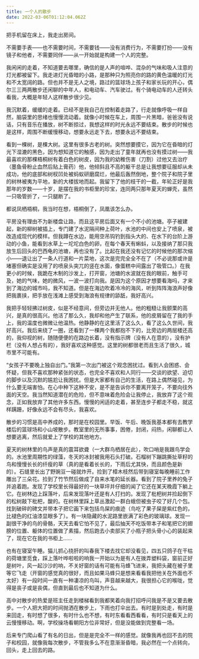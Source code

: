 ```yaml
---
title: 一个人的散步
date: 2022-03-06T01:12:04.062Z
---
```

<!--StartFragment-->

把手机留在床上，我走出房间。

不需要手表——也不需要时间，不需要钱——没有消费行为，不需要打扮——没有镜子和他者，不需要同伴——从一开始就是构建一个人的完整。

我闲闲的走着，不知道要去哪里，确信的是人声的喧哗、混杂的气味和吸人注意的灯光都被留下。我走进灯光昏暗的小路，是那种只为照亮你的路的黄色温暖的灯光和不太宽阔的路。但也并不是无人之境，路过的篮球场上孩子和家长玩的开心，偶尔三三两两散步还闲聊的中年人，和电动车、汽车驶过。有个骑电动车的人还转头看我，大概是年轻人这样散步很少见。

我沉默着，缓缓的走着。已经不是我自己在控制着走路了，行走就像呼吸一样自然，脑袋里的思绪也慢慢流动着。就像小时候在车上，周围一片黑暗，爸爸没有说话，只有音乐在播放，树不断掠过，我想这样的时光永远不要结束。散步的时候也是这样，周围不断缓慢移动，想要永远走下去，想要永远不要结束。

看到一棵树，是棵大树。这里有很多古老的树。突然想要摸它，因为它在昏暗的灯光下湿漉的黑色，因为想知道它的触感，因为走出了童年就再也没有摸过树——我最喜欢的那棵梧桐树有着白色的树皮，因为我的幼稚伤害（刀割）过他又去治疗（墨鱼骨粉止血然后贴上膏药）他，他倾斜且不高的躯干总是让我想要征服却从未成功，他的底部和树杈凹处被蚂蚁研磨腐烂，他最后轰然倒地，整个院子和院子里的树林被夷为平地，新的大楼拔地而起。我留下了他的枝干的一截，年轮正好是我那年的岁数——十岁，是摆在我的书柜里的珍宝，连同两只那年夏天的蝉壳，虽然一只吸管折了，一只腿断了。

都说凤栖梧桐，我当时在想，梧桐倒了，凤凰该怎么办。

平房没有理由不为新楼盘让路，而且这平房后面又有一个不小的池塘。亭子被建起，新的柳树被插上，专门建了水泥隔间种上荷叶，水池的中间也安上了喷泉，被改造成现代的模样。但我蹲在水边，能用空吊钩钓到指头大的、在水下的台阶上游动的小鱼，能看到水草上一坨坨白色的卵，在每个春天有蝌蚪，以及接纳了那只我放生后回头的巴西龟的池塘，再也没有了。比起在我还没有记忆的时候他的那次缩小——退让出了一条人行道和一片菜地，这次是完完全全不在了（不必说那或许是堵塞但确实是没用了的喷泉头突兀的竖在水面，像蛋糕中间露出了吸管口。）在我更小的时候，我跪在木制的沙发上，打开窗，池塘的水波就在我的眼前，触手可及，她的气味，她的微风，一波一波打向我。是因为这个原因才想要看海吗，才来到了海边的城市吗，我不知道。但是在海边吹着冷冷的海风，听到阵阵海浪声好像把我裹挟，把手放在浅滩上感受到海浪有规律的舔舐，我好高兴。

我把手轻轻拂过树皮，似是不经意间，但旁边并无他人。他的粗糙让我颤栗的高兴，是真的很高兴。他活了那么久，我却和他产生了联系，他的皮屑留在了我的手上，我的温度也微微让他温热。他静静的在这里活了这么久，看了这么久世间，我好高兴。我后来绕了一圈，还看到了一棵两个我都抱不下的，比旁边的两层楼还高的，我仰视的树，随随便便的在路边长着，没有指示牌（没有人在意的），没有护栏（没有人想占有的），我好喜欢这种感觉。这里的树都很老而且生活了很久，城市里不可能有。

“女孩子不要晚上独自出门。”我第一次出门被这个观念困扰过。看到人会困惑、会怀疑，但我不喜欢那种紧张的状态，也完全不喜欢和人同行——交谈的欲望、迫切的脚步以及沉默的尴尬让我困扰。但是大家都有自己的生活，在路上偶然碰见，为什么要无端害怕。在心中种下这种不安，是不是告诉你不要离开笼子，不要向往外面的天空。我当然知道潜在的危险，但不意味着危险会让我停止，我放弃了这个观念，正如我放弃了其他许多东西。慢慢的闲适的走着，甚至连步子都走不稳，就这样蹒跚，好像永远不会有尽头，我喜欢。

散步的习惯是高中养成的，那时是在校园里。早饭、午后、晚饭我基本都有去教学楼后的篮球场和小山坡散步。教室里的无所事事，困倦，封闭，闷热，闲聊都让人想要逃离，然后就爱上了学校的其他地方。

夏天的树林里的鸟声是真的震耳欲聋（一大群鸟栖居在此），吹口哨是我跟鸟学会的。水池里周期性的绿藻，冬天的冰封被我用石头打破。石榴树下蹦跳撕扯草籽的鸟和慢慢长长的纤瘦的草（真的是看着长长的，下雨后尤其快，而且颜色是新的）。石缝里长出了野豌豆一碰就炸开。捡到了樟木枝然后带到寝室每晚睡前工作雕出了三朵花。捡到了竹节然后做成了自来水笔的延长器。看到了院子里养的兔子并追着跑。发现了学校里长得最好的一块草坪并仔细的闻了它还在某天晚霞下躺上它。在树林边上踩落叶，后来发现落叶还是有人打扫的。发现了枇杷树并捡起倒下的松树敲下枇杷，酸的。在树林里踩上草丛激起一群白蛾但被虫子咬了好几个包。找到破碎的碑文并带本子把它画下来包括鸟屎的痕迹（鸟吃了果子屎是紫红色的，比褪色的红油漆显眼多了）。有一块隐藏的水泥路里嵌满了彩色的玻璃球。发现一副很干净的鸟的骨骼，天天去看它怕不见了，最后抽天不吃饭带本子和笔把它的翅膀的位置、躯体的位置做了素描，然后跑去小卖部买了小瓶子把头骨小心的装起来了，现在它在我的书柜上……

也有在寝室午睡。猫儿抓心挠肝的叫春我下楼去找它却没看见，四五只鸽子在干枯的荷塘里觅食，踩上落叶哗啦啦的响我一开始以为是有人在拨弄塑料袋，窗前正好是树叶，风一起沙沙的响，不关好窗的话有可能有马蜂飞进来，我把头藏在被子里等它飞走（开窗的感觉真的很好，而且如果马蜂只是想来看看我把他关在外面也不太好）有一段时间一直有一种凄凉的鸟叫，声音越来越大，我很担心它的喉咙，觉得是丧子或是丧偶，但直到最后也不知道为什么。

高中对散步的热爱是班主任走到楼梯看到我都笑着向我打招呼问我是不是又要去散步。一个人把大把的时间抛洒在散步上，下雨也打伞出去。有时是到处走，有时是来回走，有时想了很多，有时什么也不想，有时东看看西看看，有时只是看天上的云慢慢移动。啊，学校操场看朝阳方位非常好，但是没能做到完整看一场。

后来专门爬山看了有名的日出，但是是完全不一样的感觉。就像我再也回不去的院子和校园，就像我每次散步，不管我多么不在意渐渐昏暗，我必然在一个点转向，回头，走上回去的路。

<!-- notionvc: 73b26986-69ed-46a0-af57-e77636fc592b -->

<!--EndFragment-->